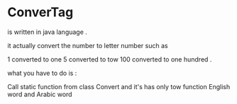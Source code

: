 # ConverTag

is written in java language .

it actually convert the number to letter number such as

1    converted to one
5    converted to tow 
100  converted to one hundred .

what you have to do is :

Call static function from class Convert
and it's has only tow function English word and Arabic word 
